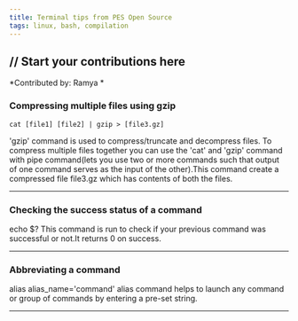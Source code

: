 ```yaml
---
title: Terminal tips from PES Open Source
tags: linux, bash, compilation
---
```


// Start your contributions here
---

*Contributed by: Ramya *
### Compressing multiple files using gzip
    cat [file1] [file2] | gzip > [file3.gz]
'gzip' command is used to compress/truncate and decompress files. To compress multiple files together you can use the 'cat' and 'gzip' command with pipe command(lets you use two or more commands such that output of one command serves as the input of the other).This command create a compressed file file3.gz which has contents of both the files.

---

### Checking the success status of a command
   echo $?
 This command is run to check if your previous command was successful or not.It returns 0 on success.
 
---
 
### Abbreviating a command
   alias alias_name='command'
alias command helps to launch any command or group of commands by entering a pre-set string.

---

